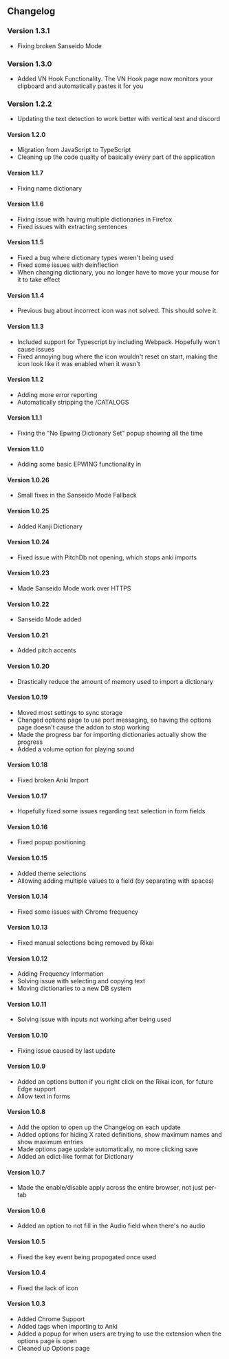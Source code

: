 ## Changelog

### Version 1.3.1
 * Fixing broken Sanseido Mode

### Version 1.3.0
 * Added VN Hook Functionality. The VN Hook page now monitors your clipboard and automatically pastes it for you

### Version 1.2.2
 * Updating the text detection to work better with vertical text and discord

#### Version 1.2.0
 * Migration from JavaScript to TypeScript
 * Cleaning up the code quality of basically every part of the application

#### Version 1.1.7
 * Fixing name dictionary

#### Version 1.1.6
 * Fixing issue with having multiple dictionaries in Firefox
 * Fixed issues with extracting sentences

#### Version 1.1.5
 * Fixed a bug where dictionary types weren't being used
 * Fixed some issues with deinflection
 * When changing dictionary, you no longer have to move your mouse for it to take effect

#### Version 1.1.4
 * Previous bug about incorrect icon was not solved. This should solve it.

#### Version 1.1.3
 * Included support for Typescript by including Webpack. Hopefully won't cause issues
 * Fixed annoying bug where the icon wouldn't reset on start, making the icon look like it was enabled when it wasn't

#### Version 1.1.2
 * Adding more error reporting
 * Automatically stripping the /CATALOGS

#### Version 1.1.1
 * Fixing the "No Epwing Dictionary Set" popup showing all the time

#### Version 1.1.0
 * Adding some basic EPWING functionality in

#### Version 1.0.26
 * Small fixes in the Sanseido Mode Fallback

#### Version 1.0.25
 * Added Kanji Dictionary

#### Version 1.0.24
 * Fixed issue with PitchDb not opening, which stops anki imports

#### Version 1.0.23
 * Made Sanseido Mode work over HTTPS

#### Version 1.0.22
 * Sanseido Mode added

#### Version 1.0.21
 * Added pitch accents

#### Version 1.0.20
 * Drastically reduce the amount of memory used to import a dictionary

#### Version 1.0.19
 * Moved most settings to sync storage
 * Changed options page to use port messaging, so having the options page doesn't cause the addon to stop working
 * Made the progress bar for importing dictionaries actually show the progress
 * Added a volume option for playing sound

#### Version 1.0.18
 * Fixed broken Anki Import

#### Version 1.0.17
 * Hopefully fixed some issues regarding text selection in form fields

#### Version 1.0.16
 * Fixed popup positioning

#### Version 1.0.15
 * Added theme selections
 * Allowing adding multiple values to a field (by separating with spaces)

#### Version 1.0.14
 * Fixed some issues with Chrome frequency

#### Version 1.0.13
 * Fixed manual selections being removed by Rikai

#### Version 1.0.12
 * Adding Frequency Information
 * Solving issue with selecting and copying text
 * Moving dictionaries to a new DB system

#### Version 1.0.11
 * Solving issue with inputs not working after being used

#### Version 1.0.10
 * Fixing issue caused by last update

#### Version 1.0.9
 * Added an options button if you right click on the Rikai icon, for future Edge support
 * Allow text in forms

#### Version 1.0.8
 * Add the option to open up the Changelog on each update
 * Added options for hiding X rated definitions, show maximum names and show maximum entries
 * Made options page update automatically, no more clicking save
 * Added an edict-like format for Dictionary

#### Version 1.0.7
 * Made the enable/disable apply across the entire browser, not just per-tab

#### Version 1.0.6
 * Added an option to not fill in the Audio field when there's no audio

#### Version 1.0.5
 * Fixed the key event being propogated once used

#### Version 1.0.4
 * Fixed the lack of icon

#### Version 1.0.3
 * Added Chrome Support
 * Added tags when importing to Anki
 * Added a popup for when users are trying to use the extension when the options page is open
 * Cleaned up Options page
